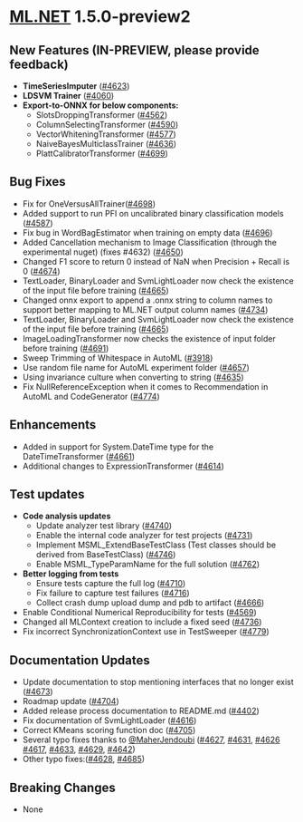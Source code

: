 # [ML.NET](http://dot.net/ml) 1.5.0-preview2

## **New Features (IN-PREVIEW, please provide feedback)**
- **TimeSeriesImputer** ([#4623](https://github.com/dotnet/machinelearning/pull/4623))
- **LDSVM Trainer** ([#4060](https://github.com/dotnet/machinelearning/pull/4060))
- **Export-to-ONNX for below components:**
    - SlotsDroppingTransformer ([#4562](https://github.com/dotnet/machinelearning/pull/4562))
    - ColumnSelectingTransformer ([#4590](https://github.com/dotnet/machinelearning/pull/4590))
    - VectorWhiteningTransformer ([#4577](https://github.com/dotnet/machinelearning/pull/4577))
    - NaiveBayesMulticlassTrainer ([#4636](https://github.com/dotnet/machinelearning/pull/4636))
  	- PlattCalibratorTransformer ([#4699](https://github.com/dotnet/machinelearning/pull/4699))

  
## **Bug Fixes**
- Fix for OneVersusAllTrainer([#4698](https://github.com/dotnet/machinelearning/pull/4698))
- Added support to run PFI on uncalibrated binary classification models ([#4587](https://github.com/dotnet/machinelearning/pull/4587))
- Fix bug in WordBagEstimator when training on empty data ([#4696](https://github.com/dotnet/machinelearning/pull/4696))
- Added Cancellation mechanism to Image Classification (through the experimental nuget) (fixes #4632) ([#4650](https://github.com/dotnet/machinelearning/pull/4650))
-	Changed F1 score to return 0 instead of NaN when Precision + Recall is 0 ([#4674](https://github.com/dotnet/machinelearning/pull/4674))
- TextLoader, BinaryLoader and SvmLightLoader now check the existence of the input file before training ([#4665](https://github.com/dotnet/machinelearning/pull/4665))
- Changed onnx export to append a .onnx string to column names to support better mapping to ML.NET output column names ([#4734](https://github.com/dotnet/machinelearning/pull/4734))
-	TextLoader, BinaryLoader and SvmLightLoader now check the existence of the input file before training ([#4665](https://github.com/dotnet/machinelearning/pull/4665))
- ImageLoadingTransformer now checks the existence of input folder before training ([#4691]( https://github.com/dotnet/machinelearning/pull/4691))
- Sweep Trimming of Whitespace in AutoML ([#3918](https://github.com/dotnet/machinelearning/pull/3918))
- Use random file name for AutoML experiment folder ([#4657](https://github.com/dotnet/machinelearning/pull/4657))
- Using invariance culture when converting to string  ([#4635](https://github.com/dotnet/machinelearning/pull/4635))
- Fix NullReferenceException when it comes to Recommendation in AutoML and CodeGenerator ([#4774](https://github.com/dotnet/machinelearning/pull/4774))

## **Enhancements**
- Added in support for System.DateTime type for the DateTimeTransformer ([#4661](https://github.com/dotnet/machinelearning/pull/4661))
- Additional changes to ExpressionTransformer ([#4614](https://github.com/dotnet/machinelearning/pull/4614))

## **Test updates**
- **Code analysis updates**
  - Update analyzer test library ([#4740](https://github.com/dotnet/machinelearning/pull/4740))
  - Enable the internal code analyzer for test projects ([#4731](https://github.com/dotnet/machinelearning/pull/4731))
  - Implement MSML_ExtendBaseTestClass (Test classes should be derived from BaseTestClass) ([#4746](https://github.com/dotnet/machinelearning/pull/4746))
  - Enable MSML_TypeParamName for the full solution ([#4762](https://github.com/dotnet/machinelearning/pull/4762))
- **Better logging from tests**
  - Ensure tests capture the full log ([#4710](https://github.com/dotnet/machinelearning/pull/4710))
  - Fix failure to capture test failures ([#4716](https://github.com/dotnet/machinelearning/pull/4716))
  - Collect crash dump upload dump and pdb to artifact ([#4666](https://github.com/dotnet/machinelearning/pull/4666))
- Enable Conditional Numerical Reproducibility for tests ([#4569](https://github.com/dotnet/machinelearning/pull/4569))
- Changed all MLContext creation to include a fixed seed ([#4736](https://github.com/dotnet/machinelearning/pull/4736))
- Fix incorrect SynchronizationContext use in TestSweeper ([#4779](https://github.com/dotnet/machinelearning/pull/4779))

## **Documentation Updates**
- Update documentation to stop mentioning interfaces that no longer exist ([#4673](https://github.com/dotnet/machinelearning/pull/4673))
- Roadmap update ([#4704](https://github.com/dotnet/machinelearning/pull/4704))
- Added release process documentation to README.md ([#4402](https://github.com/dotnet/machinelearning/pull/4402))
- Fix documentation of SvmLightLoader ([#4616](https://github.com/dotnet/machinelearning/pull/4616))
- Correct KMeans scoring function doc ([#4705](https://github.com/dotnet/machinelearning/pull/4705))
- Several typo fixes thanks to [@MaherJendoubi](https://github.com/MaherJendoubi) ([#4627](https://github.com/dotnet/machinelearning/pull/4627), [#4631](https://github.com/dotnet/machinelearning/pull/4631), [#4626](https://github.com/dotnet/machinelearning/pull/4626) [#4617](https://github.com/dotnet/machinelearning/pull/4617), [#4633](https://github.com/dotnet/machinelearning/pull/4633), [#4629](https://github.com/dotnet/machinelearning/pull/4629), [#4642](https://github.com/dotnet/machinelearning/pull/4642))
- Other typo fixes:([#4628](https://github.com/dotnet/machinelearning/pull/4628), [#4685](https://github.com/dotnet/machinelearning/pull/4685))

## **Breaking Changes**
- None





